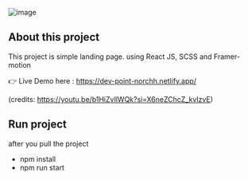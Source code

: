 ![image](https://github.com/a-norchh/dev-point-reactjs/assets/113849661/9e91d412-03e0-4ea3-94fa-aa0875f5d561)

## About this project
This project is simple landing page. using React JS, SCSS and Framer-motion

:point_right: Live Demo here : https://dev-point-norchh.netlify.app/

(credits: https://youtu.be/b1HiZvIlWQk?si=X6neZChcZ_kvIzvE)

## Run project
after you pull the project
- npm install
- npm run start
